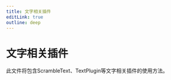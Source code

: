 ```yaml
---
title: 文字相关插件
editLink: true
outline: deep
---
```


# 文字相关插件

此文件将包含ScrambleText、TextPlugin等文字相关插件的使用方法。 